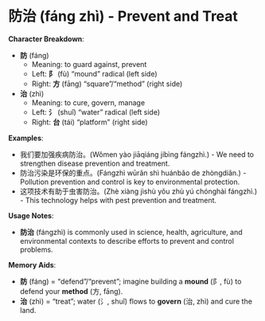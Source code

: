 # **防治 (fáng zhì) - Prevent and Treat**

**Character Breakdown**:  
- **防** (fáng)
  - Meaning: to guard against, prevent
  - Left: **阝** (fù) “mound” radical (left side)
  - Right: **方** (fāng) “square”/“method” (right side)  
- **治** (zhì)
  - Meaning: to cure, govern, manage
  - Left: **氵** (shuǐ) “water” radical (left side)
  - Right: **台** (tái) “platform” (right side)

**Examples**:  
- 我们要加强疾病防治。(Wǒmen yào jiāqiáng jíbìng fángzhì.) - We need to strengthen disease prevention and treatment.  
- 防治污染是环保的重点。(Fángzhì wūrǎn shì huánbǎo de zhòngdiǎn.) - Pollution prevention and control is key to environmental protection.  
- 这项技术有助于虫害防治。(Zhè xiàng jìshù yǒu zhù yú chónghài fángzhì.) - This technology helps with pest prevention and treatment.

**Usage Notes**:  
- **防治** (fángzhì) is commonly used in science, health, agriculture, and environmental contexts to describe efforts to prevent and control problems.

**Memory Aids**:  
- **防** (fáng) = “defend”/“prevent”; imagine building a **mound** (阝, fù) to defend your **method** (方, fāng).  
- **治** (zhì) = “treat”; water (氵, shuǐ) flows to **govern** (治, zhì) and cure the land.